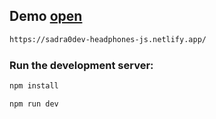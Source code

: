 ## Demo <a href="https://sadra0dev-headphones-js.netlify.app" target="_blank" >open</a>

```bash
https://sadra0dev-headphones-js.netlify.app/
```

### Run the development server:

```bash
npm install
```

```bash
npm run dev
```

